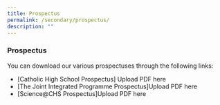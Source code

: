 ```yaml
---
title: Prospectus
permalink: /secondary/prospectus/
description: ""
---
```

### Prospectus


You can download our various prospectuses through the following links:

*   [Catholic High School Prospectus] Upload PDF here
*   [The Joint Integrated Programme Prospectus]Upload PDF here
*   [Science@CHS Prospectus]Upload PDF here